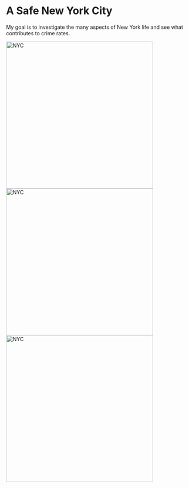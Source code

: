 <h1>A Safe New York City</h1>
<p> My goal is to investigate the many aspects of New York life and see what contributes to crime rates.</p>
<img src="https://www.pngall.com/wp-content/uploads/10/New-York-City-PNG-Image-HD.png" alt="NYC" width="400" height="400">
 <img src="https://user-images.githubusercontent.com/65255629/144692738-93712390-25be-440b-98a5-47c92aaac49c.jpeg" alt="NYC" width="400" height="400">
 <img src="https://user-images.githubusercontent.com/65255629/144692904-bd97cfba-c15e-4a9c-9810-d41999dcec19.png" alt="NYC" width="400" height="400">
